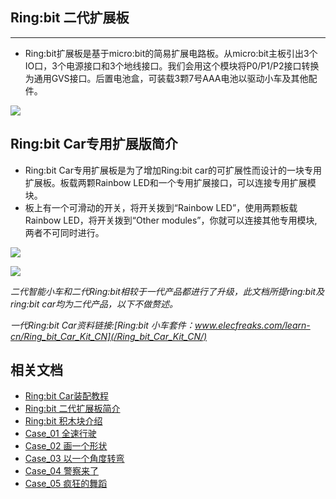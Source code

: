 
## Ring:bit 二代扩展板
---

- Ring:bit扩展板是基于micro:bit的简易扩展电路板。从micro:bit主板引出3个IO口，3个电源接口和3个地线接口。我们会用这个模块将P0/P1/P2接口转换为通用GVS接口。后置电池盒，可装载3颗7号AAA电池以驱动小车及其他配件。

![](https://i.imgur.com/9hlUnYx.png)


## Ring:bit Car专用扩展版简介 


- Ring:bit Car专用扩展板是为了增加Ring:bit car的可扩展性而设计的一块专用扩展板。板载两颗Rainbow LED和一个专用扩展接口，可以连接专用扩展模块。
- 板上有一个可滑动的开关，将开关拨到“Rainbow LED”，使用两颗板载Rainbow LED，将开关拨到“Other modules”，你就可以连接其他专用模块,两者不可同时进行。

![](https://i.imgur.com/74l1cY4.png)

![](https://i.imgur.com/MVoGDx1.jpg)

*二代智能小车和二代Ring:bit相较于一代产品都进行了升级，此文档所提ring:bit及ring:bit car均为二代产品，以下不做赘述。*

*一代Ring:bit Car资料链接:[Ring:bit 小车套件：www.elecfreaks.com/learn-cn/Ring_bit_Car_Kit_CN](/Ring_bit_Car_Kit_CN/)*


## 相关文档
- [Ring:bit Car装配教程](//)
- [Ring:bit 二代扩展板简介](//)
- [Ring:bit 积木块介绍](//)
- [Case_01 全速行驶](//)
- [Case_02 画一个形状](//)
- [Case_03 以一个角度转弯](//)
- [Case_04 警察来了](//)
- [Case_05 疯狂的舞蹈](//)
